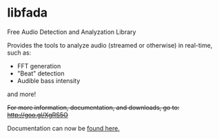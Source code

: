 libfada
=======

Free Audio Detection and Analyzation Library

Provides the tools to analyze audio (streamed or otherwise) in real-time, such as:

 - FFT generation
 - "Beat" detection
 - Audible bass intensity

and more!

~~For more information, documentation, and downloads, go to: http://goo.gl/XgRS5O~~

Documentation can now be [found here.](https://htmlpreview.github.io/?https://github.com/ief015/libfada/blob/master/docs/index.htm)
